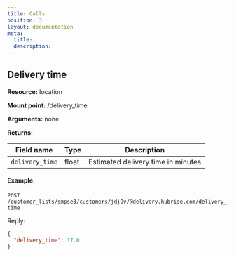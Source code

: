 ```yaml
---
title: Calls
position: 3
layout: documentation
meta:
  title:
  description:
---
```


## Delivery time

__Resource:__ location

__Mount point:__ /delivery_time

__Arguments:__ none

__Returns:__

| Field name | Type | Description |
| --- | --- | --- |
| `delivery_time` | float | Estimated delivery time in minutes |

#### Example:

`POST /customer_lists/smpse3/customers/jdj9v/@delivery.hubrise.com/delivery_time`

Reply:

```json
{
  "delivery_time": 17.0
}
```
